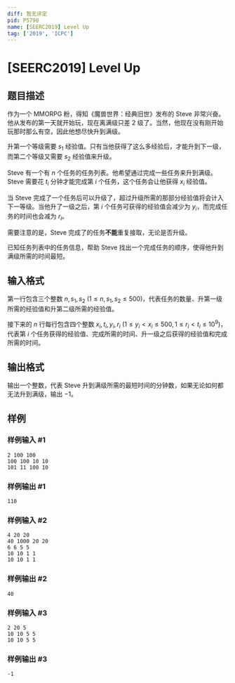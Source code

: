 ```yaml
---
diff: 暂无评定
pid: P5798
name: [SEERC2019] Level Up
tag: ['2019', 'ICPC']
---
```

# [SEERC2019] Level Up
## 题目描述

作为一个 MMORPG 粉，得知《魔兽世界：经典旧世》发布的 Steve 非常兴奋。他从发布的第一天就开始玩，现在离满级只差 $2$ 级了。当然，他现在没有刚开始玩那时那么有空，因此他想尽快升到满级。

升第一个等级需要 $s_1$ 经验值。只有当他获得了这么多经验后，才能升到下一级，而第二个等级又需要 $s_2$ 经验值来升级。

Steve 有一个有 $n$ 个任务的任务列表。他希望通过完成一些任务来升到满级。Steve 需要花 $t_i$ 分钟才能完成第 $i$ 个任务，这个任务会让他获得 $x_i$ 经验值。

当 Steve 完成了一个任务后可以升级了，超过升级所需的那部分经验值将会计入下一等级。当他升了一级之后，第 $i$ 个任务可获得的经验值会减少为 $y_i$，而完成任务的时间也会减为 $r_i$。

需要注意的是，Steve 完成了的任务**不能**重复接取，无论是否升级。

已知任务列表中的任务信息，帮助 Steve 找出一个完成任务的顺序，使得他升到满级所需的时间最短。
## 输入格式

第一行包含三个整数 $n, s_1, s_2 \ (1 \leq n, s_1, s_2 \leq 500)$，代表任务的数量、升第一级所需的经验值和升第二级所需的经验值。 

接下来的 $n$ 行每行包含四个整数 $x_i, t_i, y_i, r_i \ (1 \leq y_i < x_i \leq 500, 1 \leq r_i < t_i \leq 10^9)$，代表第 $i$ 个任务获得的经验值、完成所需的时间、升一级之后获得的经验值和完成所需的时间。
## 输出格式

输出一个整数，代表 Steve 升到满级所需的最短时间的分钟数，如果无论如何都无法升到满级，输出 $-1$。
## 样例

### 样例输入 #1
```
2 100 100
100 100 10 10
101 11 100 10
```
### 样例输出 #1
```
110
```
### 样例输入 #2
```
4 20 20
40 1000 20 20
6 6 5 5
10 10 1 1
10 10 1 1
```
### 样例输出 #2
```
40
```
### 样例输入 #3
```
2 20 5
10 10 5 5
10 10 5 5
```
### 样例输出 #3
```
-1
```
